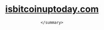 <div id="user-content-toc">
  <ul align="center" style="list-style: none;">
    <summary>
      <h1><a href src="www.isbitcoinuptoday.com">isbitcoinuptoday.com</a></h1>
      
    </summary>
  </ul>
</div>
